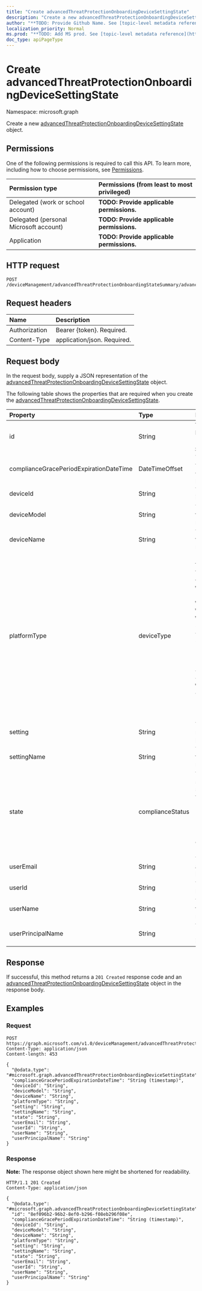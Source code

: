 ```yaml
---
title: "Create advancedThreatProtectionOnboardingDeviceSettingState"
description: "Create a new advancedThreatProtectionOnboardingDeviceSettingState object."
author: "**TODO: Provide Github Name. See [topic-level metadata reference](https://msgo.azurewebsites.net/add/document/guidelines/metadata.html#topic-level-metadata)**"
localization_priority: Normal
ms.prod: "**TODO: Add MS prod. See [topic-level metadata reference](https://msgo.azurewebsites.net/add/document/guidelines/metadata.html#topic-level-metadata)**"
doc_type: apiPageType
---
```


# Create advancedThreatProtectionOnboardingDeviceSettingState
Namespace: microsoft.graph



Create a new [advancedThreatProtectionOnboardingDeviceSettingState](../resources/advancedthreatprotectiononboardingdevicesettingstate.md) object.

## Permissions
One of the following permissions is required to call this API. To learn more, including how to choose permissions, see [Permissions](/graph/permissions-reference).

|Permission type|Permissions (from least to most privileged)|
|:---|:---|
|Delegated (work or school account)|**TODO: Provide applicable permissions.**|
|Delegated (personal Microsoft account)|**TODO: Provide applicable permissions.**|
|Application|**TODO: Provide applicable permissions.**|

## HTTP request

<!-- {
  "blockType": "ignored"
}
-->
``` http
POST /deviceManagement/advancedThreatProtectionOnboardingStateSummary/advancedThreatProtectionOnboardingDeviceSettingStates
```

## Request headers
|Name|Description|
|:---|:---|
|Authorization|Bearer {token}. Required.|
|Content-Type|application/json. Required.|

## Request body
In the request body, supply a JSON representation of the [advancedThreatProtectionOnboardingDeviceSettingState](../resources/advancedthreatprotectiononboardingdevicesettingstate.md) object.

The following table shows the properties that are required when you create the [advancedThreatProtectionOnboardingDeviceSettingState](../resources/advancedthreatprotectiononboardingdevicesettingstate.md).

|Property|Type|Description|
|:---|:---|:---|
|id|String|**TODO: Add Description** Inherited from [entity](../resources/entity.md)|
|complianceGracePeriodExpirationDateTime|DateTimeOffset|The DateTime when device compliance grace period expires|
|deviceId|String|The Device Id that is being reported|
|deviceModel|String|The device model that is being reported|
|deviceName|String|The Device Name that is being reported|
|platformType|deviceType|Device platform type. Possible values are: `desktop`, `windowsRT`, `winMO6`, `nokia`, `windowsPhone`, `mac`, `winCE`, `winEmbedded`, `iPhone`, `iPad`, `iPod`, `android`, `iSocConsumer`, `unix`, `macMDM`, `holoLens`, `surfaceHub`, `androidForWork`, `androidEnterprise`, `windows10x`, `androidnGMS`, `chromeOS`, `linux`, `blackberry`, `palm`, `unknown`, `cloudPC`.|
|setting|String|The setting class name and property name.|
|settingName|String|The Setting Name that is being reported|
|state|complianceStatus|The compliance state of the setting. Possible values are: `unknown`, `notApplicable`, `compliant`, `remediated`, `nonCompliant`, `error`, `conflict`, `notAssigned`.|
|userEmail|String|The User email address that is being reported|
|userId|String|The user Id that is being reported|
|userName|String|The User Name that is being reported|
|userPrincipalName|String|The User PrincipalName that is being reported|



## Response

If successful, this method returns a `201 Created` response code and an [advancedThreatProtectionOnboardingDeviceSettingState](../resources/advancedthreatprotectiononboardingdevicesettingstate.md) object in the response body.

## Examples

### Request
<!-- {
  "blockType": "request",
  "name": "create_advancedthreatprotectiononboardingdevicesettingstate_from_"
}
-->
``` http
POST https://graph.microsoft.com/v1.0/deviceManagement/advancedThreatProtectionOnboardingStateSummary/advancedThreatProtectionOnboardingDeviceSettingStates
Content-Type: application/json
Content-length: 453

{
  "@odata.type": "#microsoft.graph.advancedThreatProtectionOnboardingDeviceSettingState",
  "complianceGracePeriodExpirationDateTime": "String (timestamp)",
  "deviceId": "String",
  "deviceModel": "String",
  "deviceName": "String",
  "platformType": "String",
  "setting": "String",
  "settingName": "String",
  "state": "String",
  "userEmail": "String",
  "userId": "String",
  "userName": "String",
  "userPrincipalName": "String"
}
```


### Response
**Note:** The response object shown here might be shortened for readability.
<!-- {
  "blockType": "response",
  "truncated": true,
  "@odata.type": "microsoft.graph.advancedThreatProtectionOnboardingDeviceSettingState"
}
-->
``` http
HTTP/1.1 201 Created
Content-Type: application/json

{
  "@odata.type": "#microsoft.graph.advancedThreatProtectionOnboardingDeviceSettingState",
  "id": "8ef096b2-96b2-8ef0-b296-f08eb296f08e",
  "complianceGracePeriodExpirationDateTime": "String (timestamp)",
  "deviceId": "String",
  "deviceModel": "String",
  "deviceName": "String",
  "platformType": "String",
  "setting": "String",
  "settingName": "String",
  "state": "String",
  "userEmail": "String",
  "userId": "String",
  "userName": "String",
  "userPrincipalName": "String"
}
```

